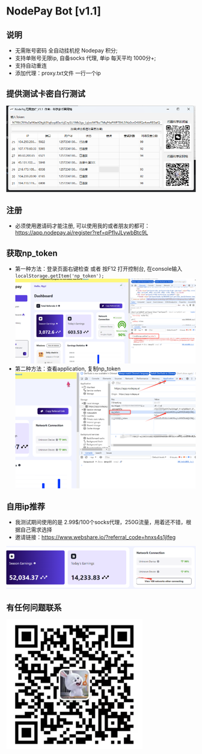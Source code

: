 # NodePay Bot [v1.1]

## 说明

- 无需账号密码 全自动挂机挖 Nodepay 积分;
- 支持单账号无限ip, 自备socks 代理, 单ip 每天平均 1000分+;
- 支持自动重连
- 添加代理：proxy.txt文件 一行一个ip

## 提供测试卡密自行测试
![img_5.png](images/img_5.png)

## 注册
- 必须使用邀请码才能注册, 可以使用我的或者朋友的都可：https://app.nodepay.ai/register?ref=pPflvJLywbBtc9L

## 获取np_token
- 第一种方法：登录页面右键检查 或者 按F12 打开控制台, 在console输入 `localStorage.getItem('np_token');`
![img.png](images/img.png)
- 第二种方法：查看application, 复制np_token
![img_1.png](images/img_1.png)

## 自用ip推荐
- 我测试期间使用的是 2.99$/100个socks代理，250G流量，用着还不错，根据自己需求选择
- 邀请链接：https://www.webshare.io/?referral_code=hnxs4s1jlfeg

![img_2.png](images/img_2.png)

## 有任何问题联系
![img_3.png](images/img_3.png)
